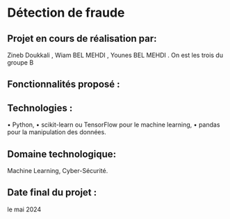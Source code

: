 # Détection de fraude

## Projet en cours de réalisation par: 
Zineb Doukkali ,
Wiam BEL MEHDI ,
Younes BEL MEHDI . 
On est les trois du groupe B

## Fonctionnalités proposé :

## Technologies :
• Python,
• scikit-learn ou TensorFlow pour le machine learning, 
• pandas pour la manipulation des données.

## Domaine technologique:
Machine Learning, Cyber-Sécurité.

## Date final du projet :
le mai 2024


